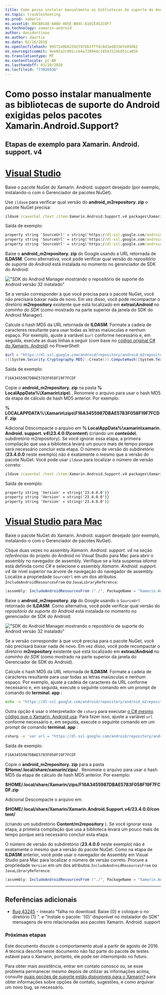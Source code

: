 ```yaml
---
title: Como posso instalar manualmente as bibliotecas de suporte do Android exigidas pelos pacotes Xamarin.Android.Support?
ms.topic: troubleshooting
ms.prod: xamarin
ms.assetid: A9CB8CA8-8A6D-405E-B84C-A16CE452C0F7
ms.technology: xamarin-android
author: davidortinau
ms.author: daortin
ms.date: 02/16/2018
ms.openlocfilehash: 99571e0b62592597bb1fffdc8d3ed8336fe050b2
ms.sourcegitcommit: 9ee02a2c091ccb4a728944c1854312ebd51ca05b
ms.translationtype: MT
ms.contentlocale: pt-BR
ms.lasthandoff: 03/10/2020
ms.locfileid: "73026936"
---
```

# <a name="how-can-i-manually-install-the-android-support-libraries-required-by-the-xamarinandroidsupport-packages"></a>Como posso instalar manualmente as bibliotecas de suporte do Android exigidas pelos pacotes Xamarin.Android.Support?

## <a name="example-steps-for-xamarinandroidsupportv4"></a>Etapas de exemplo para Xamarin. Android. support. v4 

# <a name="visual-studio"></a>[Visual Studio](#tab/windows)

Baixe o pacote NuGet do Xamarin. Android. support desejado (por exemplo, instalando-o com o Gerenciador de pacotes NuGet).

Use `ildasm` para verificar qual versão do **android_m2repository. zip** o pacote NuGet precisa:

```cmd
ildasm /caverbal /text /item:Xamarin.Android.Support.v4 packages\Xamarin.Android.Support.v4.23.4.0.1\lib\MonoAndroid403\Xamarin.Android.Support.v4.dll | findstr SourceUrl
```

Saída de exemplo:

```cmd
property string 'SourceUrl' = string('https://dl-ssl.google.com/android/repository/android_m2repository_r32.zip')
property string 'SourceUrl' = string('https://dl-ssl.google.com/android/repository/android_m2repository_r32.zip')
property string 'SourceUrl' = string('https://dl-ssl.google.com/android/repository/android_m2repository_r32.zip')
```

Baixe o **android\_m2repository. zip** do Google usando a URL retornada de **ILDASM**. Como alternativa, você pode verificar qual versão do _repositório de suporte do Android_ está instalada no momento no gerenciador de SDK do Android:

!["SDK do Android Manager mostrando o repositório de suporte do Android versão 32 instalado"](install-android-support-library-images/sdk-extras.png)

Se a versão corresponder à que você precisa para o pacote NuGet, você não precisará baixar nada de novo. Em vez disso, você pode recompactar o diretório **m2repository** existente que está localizado em **extras\\Android** no _caminho do SDK_ (como mostrado na parte superior da janela do SDK do Android Manager).

Calcule o hash MD5 da URL retornada de **ILDASM**. Formate a cadeia de caracteres resultante para usar todas as letras maiúsculas e nenhum espaço. Por exemplo, ajuste a variável `$url` conforme necessário e, em seguida, execute as duas linhas a seguir (com base no [código original C# do Xamarin. Android](https://github.com/xamarin/xamarin-android/blob/8e8a4dd90f26eb39172876cc52181b6639e20524/src/Xamarin.Android.Build.Tasks/Tasks/GetAdditionalResourcesFromAssemblies.cs#L208)) no PowerShell:

```powershell
$url = "https://dl-ssl.google.com/android/repository/android_m2repository_r32.zip"
(([System.Security.Cryptography.MD5]::Create()).ComputeHash([System.Text.Encoding]::UTF8.GetBytes($url)) | %{ $_.ToString("X02") }) -join ""
```

Saída de exemplo:

```powershell
F16A3455987DBAE5783F058F19F7FCDF
```

Copie o **android\_m2repository. zip** na pasta **% LocalAppData%\\Xamarin\\zips\\** . Renomeie o arquivo para usar o hash MD5 da etapa de cálculo de hash MD5 anterior. Por exemplo:

**% LOCALAPPDATA%\\Xamarin\\zips\\F16A3455987DBAE5783F058F19F7FCDF. zip**

Adicional Descompacte o arquivo em **% LocalAppData%\\xamarin\\xamarin. Android. support. v4\\23.4.0.0\\content\\** (criando um **conteúdo\\** subdiretório m2repository). Se você ignorar essa etapa, a primeira compilação que usa a biblioteca levará um pouco mais de tempo porque será necessário concluir esta etapa.
O número de versão do subdiretório (**23.4.0.0** neste exemplo) não é exatamente o mesmo que a versão do pacote NuGet. Você pode usar `ildasm` para localizar o número de versão correto:

```cmd
ildasm /caverbal /text /item:Xamarin.Android.Support.v4 packages\Xamarin.Android.Support.v4.23.4.0.1\lib\MonoAndroid403\Xamarin.Android.Support.v4.dll | findstr /C:"string 'Version'"
```

Saída de exemplo:

```cmd
property string 'Version' = string('23.4.0.0')}
property string 'Version' = string('23.4.0.0')}
property string 'Version' = string('23.4.0.0')}
```

# <a name="visual-studio-for-mac"></a>[Visual Studio para Mac](#tab/macos)

Baixe o pacote NuGet do Xamarin. Android. support desejado (por exemplo, instalando-o com o Gerenciador de pacotes NuGet).

Clique duas vezes no assembly _Xamarin. Android. support. v4_ na seção _referências_ do projeto do Android no Visual Studio para Mac para abrir o assembly no navegador de assembly. Verifique se a lista suspensa _idioma_ está definida como _C#_ e selecione o assembly _Xamarin. Android. support. v4_ de nível superior na árvore de navegação do navegador de assembly. Localize a propriedade `SourceUrl` em um dos atributos `IncludeAndroidResourcesFrom` ou `JavaLibraryReference`:

```csharp
[assembly: IncludeAndroidResourcesFrom ("./", PackageName = "Xamarin.Android.Support.v4", SourceUrl = "https://dl-ssl.google.com/android/repository/android_m2repository_r32.zip", EmbeddedArchive = "m2repository/com/android/support/support-v4/23.4.0/support-v4-23.4.0.aar", Version = "23.4.0.0")]
```

Baixe o **android\_m2repository. zip** do Google usando o `SourceUrl` retornado de **ILDASM**. Como alternativa, você pode verificar qual versão do _repositório de suporte do Android_ está instalada no momento no gerenciador de SDK do Android:

!["SDK do Android Manager mostrando o repositório de suporte do Android versão 32 instalado"](install-android-support-library-images/sdk-extras.png)

Se a versão corresponder à que você precisa para o pacote NuGet, você não precisará baixar nada de novo. Em vez disso, você pode recompactar o diretório **m2repository** existente que está localizado em **extras/Android** no _caminho do SDK_ (como mostrado na parte superior da janela do Gerenciador de SDK do Android).

Calcule o hash MD5 da URL retornada de **ILDASM**. Formate a cadeia de caracteres resultante para usar todas as letras maiúsculas e nenhum espaço. Por exemplo, ajuste a cadeia de caracteres da URL conforme necessário e, em seguida, execute o seguinte comando em um prompt de comando do **terminal. app** :

```bash
echo -n "https://dl-ssl.google.com/android/repository/android_m2repository_r32.zip" | md5 | tr '[:lower:]' '[:upper:]'
```

Outra opção é usar o interpretador de `csharp` para executar [o C# mesmo código que o Xamarin. Android usa](https://github.com/xamarin/xamarin-android/blob/8e8a4dd90f26eb39172876cc52181b6639e20524/src/Xamarin.Android.Build.Tasks/Tasks/GetAdditionalResourcesFromAssemblies.cs#L208).
Para fazer isso, ajuste a variável `url` conforme necessário e, em seguida, execute o seguinte comando em um prompt de comando **terminal. app** :

```bash
csharp -e 'var url = "https://dl-ssl.google.com/android/repository/android_m2repository_r32.zip"; string.Concat((System.Security.Cryptography.MD5.Create().ComputeHash(System.Text.Encoding.UTF8.GetBytes(url))).Select(b => b.ToString("X02")))'
```

Saída de exemplo:

```bash
F16A3455987DBAE5783F058F19F7FCDF
```

Copie o **android\_m2repository. zip** para a pasta **$Home/.local/share/xamarin/zips/** . Renomeie o arquivo para usar o hash MD5 da etapa de cálculo de hash MD5 anterior. Por exemplo:

**$HOME/.local/share/Xamarin/zips/F16A3455987DBAE5783F058F19F7FCDF.zip**

Adicional Descompacte o arquivo em: 

**$HOME/.local/share/Xamarin/Xamarin.Android.Support.v4/23.4.0.0/content/**

(criando um subdiretório **Content/m2repository** ). Se você ignorar essa etapa, a primeira compilação que usa a biblioteca levará um pouco mais de tempo porque será necessário concluir esta etapa.

O número de versão do subdiretório (**23.4.0.0** neste exemplo) não é exatamente o mesmo que a versão do pacote NuGet. Como na etapa de **ILDASM** anterior, você pode usar o navegador de Assembly em Visual Studio para Mac para localizar o número de versão correto. Procure a propriedade `Version` em um dos atributos `IncludeAndroidResourcesFrom` ou `JavaLibraryReference`:

```csharp
[assembly: IncludeAndroidResourcesFrom ("./", PackageName = "Xamarin.Android.Support.v4", SourceUrl = "https://dl-ssl.google.com/android/repository/android_m2repository_r32.zip", EmbeddedArchive = "m2repository/com/android/support/support-v4/23.4.0/support-v4-23.4.0.aar", Version = "23.4.0.0")]
```

-----

## <a name="additional-references"></a>Referências adicionais

- [Bug 43245](https://bugzilla.xamarin.com/show_bug.cgi?id=43245) – inexato "falha no download. Baixe {0} e coloque-o no diretório {1} ". e "Instale o pacote: '{0}' disponível no instalador do SDK" mensagens de erro relacionadas aos pacotes Xamarin. Android. support

### <a name="next-steps"></a>Próximas etapas

Este documento discute o comportamento atual a partir de agosto de 2016. A técnica descrita neste documento não faz parte do pacote de testes estável para o Xamarin, portanto, ele pode ser interrompido no futuro.

Para obter mais assistência, entrar em contato conosco ou, se esse problema permanecer mesmo depois de utilizar as informações acima, consulte [quais opções de suporte estão disponíveis para o Xamarin?](~/cross-platform/troubleshooting/support-options.md) para obter informações sobre opções de contato, sugestões, e como arquivar um novo bug, se necessário.
